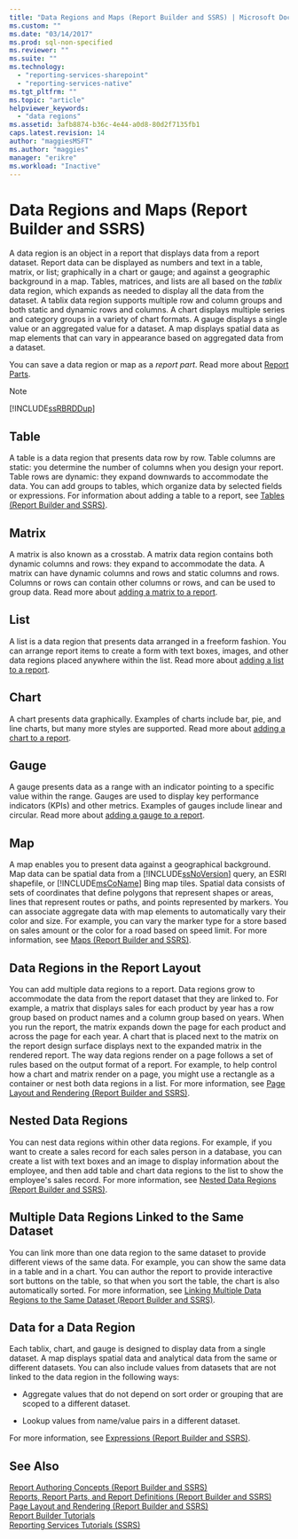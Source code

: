 ```yaml
---
title: "Data Regions and Maps (Report Builder and SSRS) | Microsoft Docs"
ms.custom: ""
ms.date: "03/14/2017"
ms.prod: sql-non-specified
ms.reviewer: ""
ms.suite: ""
ms.technology: 
  - "reporting-services-sharepoint"
  - "reporting-services-native"
ms.tgt_pltfrm: ""
ms.topic: "article"
helpviewer_keywords: 
  - "data regions"
ms.assetid: 3afb8874-b36c-4e44-a0d8-80d2f7135fb1
caps.latest.revision: 14
author: "maggiesMSFT"
ms.author: "maggies"
manager: "erikre"
ms.workload: "Inactive"
---
```

# Data Regions and Maps (Report Builder and SSRS)
  A data region is an object in a report that displays data from a report dataset. Report data can be displayed as numbers and text in a table, matrix, or list; graphically in a chart or gauge; and against a geographic background in a map. Tables, matrices, and lists are all based on the *tablix* data region, which expands as needed to display all the data from the dataset. A tablix data region supports multiple row and column groups and both static and dynamic rows and columns. A chart displays multiple series and category groups in a variety of chart formats. A gauge displays a single value or an aggregated value for a dataset. A map displays spatial data as map elements that can vary in appearance based on aggregated data from a dataset.  
  
 You can save a data region or map as a *report part*. Read more about [Report Parts](../../reporting-services/report-design/report-parts-report-builder-and-ssrs.md).  
  
> [!NOTE]  
>  [!INCLUDE[ssRBRDDup](../../includes/ssrbrddup-md.md)]  
  
## Table  
 A table is a data region that presents data row by row. Table columns are static: you determine the number of columns when you design your report. Table rows are dynamic: they expand downwards to accommodate the data. You can add groups to tables, which organize data by selected fields or expressions. For information about adding a table to a report, see [Tables &#40;Report Builder  and SSRS&#41;](../../reporting-services/report-design/tables-report-builder-and-ssrs.md).  
  
## Matrix  
 A matrix is also known as a crosstab. A matrix data region contains both dynamic columns and rows: they expand to accommodate the data. A matrix can have dynamic columns and rows and static columns and rows. Columns or rows can contain other columns or rows, and can be used to group data. Read more about [adding a matrix to a report](../../reporting-services/report-design/create-a-matrix-report-builder-and-ssrs.md).  
  
## List  
 A list is a data region that presents data arranged in a freeform fashion. You can arrange report items to create a form with text boxes, images, and other data regions placed anywhere within the list. Read more about [adding a list to a report](../../reporting-services/report-design/create-invoices-and-forms-with-lists-report-builder-and-ssrs.md).  
  
## Chart  
 A chart presents data graphically. Examples of charts include bar, pie, and line charts, but many more styles are supported. Read more about [adding a chart to a report](../../reporting-services/report-design/charts-report-builder-and-ssrs.md).  
  
## Gauge  
 A gauge presents data as a range with an indicator pointing to a specific value within the range. Gauges are used to display key performance indicators (KPIs) and other metrics. Examples of gauges include linear and circular. Read more about [adding a gauge to a report](../../reporting-services/report-design/gauges-report-builder-and-ssrs.md).  
  
## Map  
 A map enables you to present data against a geographical background. Map data can be spatial data from a [!INCLUDE[ssNoVersion](../../includes/ssnoversion-md.md)] query, an ESRI shapefile, or [!INCLUDE[msCoName](../../includes/msconame-md.md)] Bing map tiles. Spatial data consists of sets of coordinates that define polygons that represent shapes or areas, lines that represent routes or paths, and points represented by markers. You can associate aggregate data with map elements to automatically vary their color and size. For example, you can vary the marker type for a store based on sales amount or the color for a road based on speed limit. For more information, see [Maps &#40;Report Builder and SSRS&#41;](../../reporting-services/report-design/maps-report-builder-and-ssrs.md).  
  
## Data Regions in the Report Layout  
 You can add multiple data regions to a report. Data regions grow to accommodate the data from the report dataset that they are linked to. For example, a matrix that displays sales for each product by year has a row group based on product names and a column group based on years. When you run the report, the matrix expands down the page for each product and across the page for each year. A chart that is placed next to the matrix on the report design surface displays next to the expanded matrix in the rendered report. The way data regions render on a page follows a set of rules based on the output format of a report. For example, to help control how a chart and matrix render on a page, you might use a rectangle as a container or nest both data regions in a list. For more information, see [Page Layout and Rendering &#40;Report Builder and SSRS&#41;](../../reporting-services/report-design/page-layout-and-rendering-report-builder-and-ssrs.md).  
  
## Nested Data Regions  
 You can nest data regions within other data regions. For example, if you want to create a sales record for each sales person in a database, you can create a list with text boxes and an image to display information about the employee, and then add table and chart data regions to the list to show the employee's sales record. For more information, see [Nested Data Regions &#40;Report Builder and SSRS&#41;](../../reporting-services/report-design/nested-data-regions-report-builder-and-ssrs.md).  
  
## Multiple Data Regions Linked to the Same Dataset  
 You can link more than one data region to the same dataset to provide different views of the same data. For example, you can show the same data in a table and in a chart. You can author the report to provide interactive sort buttons on the table, so that when you sort the table, the chart is also automatically sorted. For more information, see [Linking Multiple Data Regions to the Same Dataset &#40;Report Builder and SSRS&#41;](../../reporting-services/report-design/linking-multiple-data-regions-to-the-same-dataset-report-builder-and-ssrs.md).  
  
## Data for a Data Region  
 Each tablix, chart, and gauge is designed to display data from a single dataset. A map displays spatial data and analytical data from the same or different datasets. You can also include values from datasets that are not linked to the data region in the following ways:  
  
-   Aggregate values that do not depend on sort order or grouping that are scoped to a different dataset.  
  
-   Lookup values from name/value pairs in a different dataset.  
  
 For more information, see [Expressions &#40;Report Builder and SSRS&#41;](../../reporting-services/report-design/expressions-report-builder-and-ssrs.md).  
  
## See Also  
 [Report Authoring Concepts &#40;Report Builder and SSRS&#41;](../../reporting-services/report-design/report-authoring-concepts-report-builder-and-ssrs.md)   
 [Reports, Report Parts, and Report Definitions &#40;Report Builder and SSRS&#41;](../../reporting-services/report-design/reports-report-parts-and-report-definitions-report-builder-and-ssrs.md)   
 [Page Layout and Rendering &#40;Report Builder and SSRS&#41;](../../reporting-services/report-design/page-layout-and-rendering-report-builder-and-ssrs.md)   
 [Report Builder Tutorials](../../reporting-services/report-builder-tutorials.md)   
 [Reporting Services Tutorials &#40;SSRS&#41;](../../reporting-services/reporting-services-tutorials-ssrs.md)  
  
  
